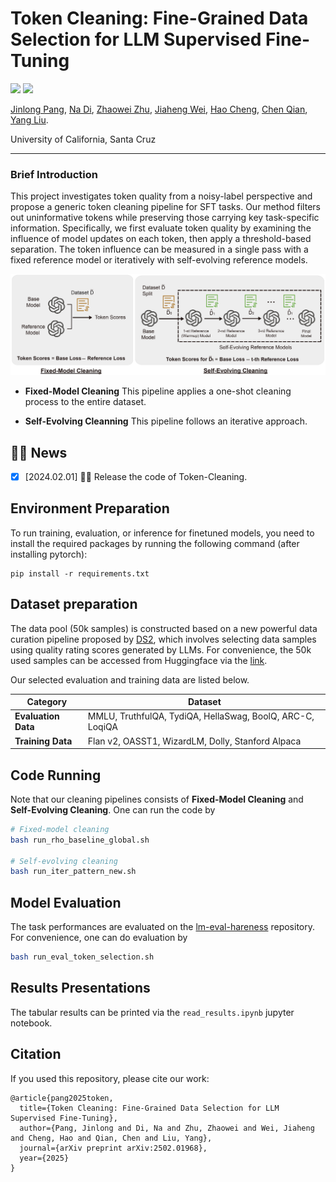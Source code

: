 # Token Cleaning: Fine-Grained Data Selection for LLM Supervised Fine-Tuning

<a href='https://github.com/JlPang863/LLM_token_selection'><img src='https://img.shields.io/badge/Project-Page-Green'></a>
<a href='https://arxiv.org/abs/2502.01968'><img src='https://img.shields.io/badge/Paper-PDF-orange'></a> 

[Jinlong Pang](https://jlpang863.github.io/), [Na Di](https://www.linkedin.com/in/na-di/), [Zhaowei Zhu](https://users.soe.ucsc.edu/~zhaoweizhu/), [Jiaheng Wei](https://sites.google.com/ucsc.edu/jiahengwei), [Hao Cheng](https://haochenglouis.github.io/), [Chen Qian](https://users.soe.ucsc.edu/~qian/), [Yang Liu](http://www.yliuu.com/).

University of California, Santa Cruz


<!-- <a href='#'><img src='https://img.shields.io/badge/Demo-Page-purple'></a>  -->
<!-- ![License](https://img.shields.io/badge/License-BSD-blue.svg) -->
<!-- [![YouTube](https://badges.aleen42.com/src/youtube.svg)](https://www.youtube.com/watch?v=aqw2SCWeWD0) -->

<!-- This repository hosts the code and data of proposed token cleaning pipelines. -->

<!-- ### Abstract -->
<!-- Recent studies show that in supervised fine-tuning (SFT) of large language models (LLMs), data quality matters more than quantity. 
While most data cleaning methods concentrate on filtering entire samples, the quality of individual tokens within a sample can vary significantly. After pre-training, even in high-quality samples, patterns or phrases that are not task-related can be redundant or uninformative. Continuing to fine-tune on these patterns may offer limited benefit and even degrade downstream task performance.
In this paper, we investigate token quality from a noisy-label perspective and propose a generic token cleaning pipeline for SFT tasks. Our method filters out uninformative tokens while preserving those carrying key task-specific information. Specifically, we first evaluate token quality by examining the influence of model updates on each token, then apply a threshold-based separation. The token influence can be measured in a single pass with a fixed reference model or iteratively with self-evolving reference models. The benefits and limitations of both methods are analyzed theoretically by error upper bounds. Extensive experiments show that our framework consistently improves performance across multiple downstream tasks. -->
-----
### Brief Introduction
This project investigates token quality from a noisy-label perspective and propose a generic token cleaning pipeline for SFT tasks. Our method filters out uninformative tokens while preserving those carrying key task-specific information. Specifically, we first evaluate token quality by examining the influence of model updates on each token, then apply a threshold-based separation. The token influence can be measured in a single pass with a fixed reference model or iteratively with self-evolving reference models.

![The Overview of Token Cleaning Pipelines](token_cleaning_overivew.jpg)


- **Fixed-Model Cleaning** This pipeline applies a one-shot cleaning process to the entire dataset.

- **Self-Evolving Cleanning**  This pipeline follows an iterative approach.

<!-- - Reference: [Not All Tokens Are What You Need for Pretraining](https://openreview.net/pdf?id=0NMzBwqaAJ), NeurIPS 2024 best paper runner up. -->

## 🎉🎉 News 
- [x] [2024.02.01] 🚀🚀 Release the code of Token-Cleaning.



## Environment Preparation
To run training, evaluation, or inference for finetuned models, you need to install the required packages by running the following command (after installing pytorch):
```
pip install -r requirements.txt
```

## Dataset preparation

The data pool (50k samples) is constructed based on a new powerful data curation pipeline proposed by [DS2](https://openreview.net/pdf?id=DKkQtRMowq), which involves selecting data samples using quality rating scores generated by LLMs. For convenience, the 50k used samples can be accessed from Huggingface via the [link](https://huggingface.co/datasets/jlpang888/DS2_50k).

Our selected evaluation and training data are listed below.

| **Category**         | **Dataset**                                  |
|----------------------|----------------------------------------------|
| **Evaluation Data**   | MMLU, TruthfulQA, TydiQA, HellaSwag, BoolQ, ARC-C, LoqiQA|
| **Training Data**     | Flan v2, OASST1, WizardLM, Dolly, Stanford Alpaca |


## Code Running

Note that our cleaning pipelines consists of **Fixed-Model Cleaning** and **Self-Evolving Cleaning**. One can run the code by 

```bash
# Fixed-model cleaning
bash run_rho_baseline_global.sh

# Self-evolving cleaning
bash run_iter_pattern_new.sh
```

## Model Evaluation
The task performances are evaluated on the [lm-eval-hareness](https://github.com/EleutherAI/lm-evaluation-harness) repository.
For convenience, one can do evaluation by 

```bash 
bash run_eval_token_selection.sh
```


## Results Presentations

The tabular results can be printed via the `read_results.ipynb` jupyter notebook.


## Citation
If you used this repository, please cite our work:
```
@article{pang2025token,
  title={Token Cleaning: Fine-Grained Data Selection for LLM Supervised Fine-Tuning},
  author={Pang, Jinlong and Di, Na and Zhu, Zhaowei and Wei, Jiaheng and Cheng, Hao and Qian, Chen and Liu, Yang},
  journal={arXiv preprint arXiv:2502.01968},
  year={2025}
}

```